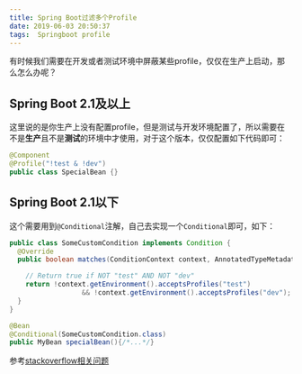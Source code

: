 ```yaml
---
title: Spring Boot过滤多个Profile
date: 2019-06-03 20:50:37
tags:  Springboot profile
---
```


有时候我们需要在开发或者测试环境中屏蔽某些profile，仅仅在生产上启动，那么怎么办呢？
<!--more-->

## Spring Boot 2.1及以上

这里说的是你生产上没有配置profile，但是测试与开发环境配置了，所以需要在不是**生产**且不是**测试**的环境中才使用，对于这个版本，仅仅配置如下代码即可：
```java
@Component
@Profile("!test & !dev")
public class SpecialBean {}
```

## Spring Boot 2.1以下
这个需要用到`@Conditional`注解，自己去实现一个`Conditional`即可，如下：
```java
public class SomeCustomCondition implements Condition {
  @Override
  public boolean matches(ConditionContext context, AnnotatedTypeMetadata metadata) {

    // Return true if NOT "test" AND NOT "dev"
    return !context.getEnvironment().acceptsProfiles("test") 
                  && !context.getEnvironment().acceptsProfiles("dev");
  }
}

@Bean
@Conditional(SomeCustomCondition.class)
public MyBean specialBean(){/*...*/}
```
参考[stackoverflow相关问题](https://stackoverflow.com/questions/35429168/how-to-conditionally-declare-bean-when-multiple-profiles-are-not-active)